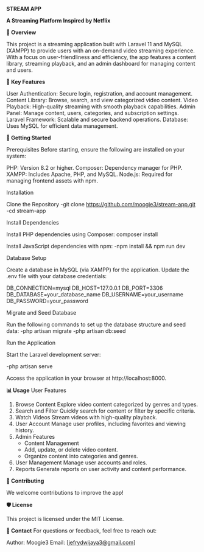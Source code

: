 **STREAM APP**

**A Streaming Platform Inspired by Netflix**



**📖 Overview**

This project is a streaming application built with Laravel 11 and MySQL (XAMPP) to provide users with an on-demand video streaming experience. With a focus on user-friendliness and efficiency, the app features a content library, streaming playback, and an admin dashboard for managing content and users.



**🌟 Key Features**

User Authentication: Secure login, registration, and account management.
Content Library: Browse, search, and view categorized video content.
Video Playback: High-quality streaming with smooth playback capabilities.
Admin Panel: Manage content, users, categories, and subscription settings.
Laravel Framework: Scalable and secure backend operations.
Database: Uses MySQL for efficient data management.


**🚀 Getting Started**


Prerequisites
Before starting, ensure the following are installed on your system:

PHP: Version 8.2 or higher.
Composer: Dependency manager for PHP.
XAMPP: Includes Apache, PHP, and MySQL.
Node.js: Required for managing frontend assets with npm.

Installation

Clone the Repository
-git clone https://github.com/moogie3/stream-app.git
-cd stream-app

Install Dependencies

Install PHP dependencies using Composer:
composer install

Install JavaScript dependencies with npm:
-npm install && npm run dev

Database Setup

Create a database in MySQL (via XAMPP) for the application.
Update the .env file with your database credentials:

DB_CONNECTION=mysql
DB_HOST=127.0.0.1
DB_PORT=3306
DB_DATABASE=your_database_name
DB_USERNAME=your_username
DB_PASSWORD=your_password

Migrate and Seed Database

Run the following commands to set up the database structure and seed data:
-php artisan migrate
-php artisan db:seed

Run the Application

Start the Laravel development server:

-php artisan serve

Access the application in your browser at http://localhost:8000.



**📊 Usage**
User Features
1. Browse Content
   Explore video content categorized by genres and types.
2. Search and Filter
   Quickly search for content or filter by specific criteria.
3. Watch Videos
   Stream videos with high-quality playback.
4. User Account
   Manage user profiles, including favorites and viewing history.
5. Admin Features
   - Content Management
   - Add, update, or delete video content.
   - Organize content into categories and genres.
6. User Management
   Manage user accounts and roles.
7. Reports
   Generate reports on user activity and content performance.


**🤝 Contributing**

We welcome contributions to improve the app!


**🛡️ License**

This project is licensed under the MIT License.

**📧 Contact**
For questions or feedback, feel free to reach out:

Author: Moogie3
Email: [jefrydwijaya3@gmail.com]
